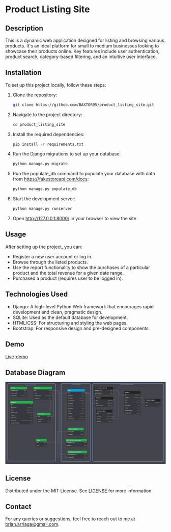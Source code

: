 # Product Listing Site

## Description

This is a dynamic web application designed for listing and browsing various products. It's an ideal platform for small to medium businesses looking to showcase their products online. Key features include user authentication, product search, category-based filtering, and an intuitive user interface.

## Installation

To set up this project locally, follow these steps:

1. Clone the repository:

   ```bash
   git clone https://github.com/BAXTOR95/product_listing_site.git
   ```

2. Navigate to the project directory:

   ```bash
   cd product_listing_site
   ```

3. Install the required dependencies:

   ```bash
   pip install -r requirements.txt
   ```

4. Run the Django migrations to set up your database:

   ```bash
   python manage.py migrate
   ```

5. Run the populate_db command to populate your database with data from <https://fakestoreapi.com/docs>:

   ```bash
   python manage.py populate_db
   ```

6. Start the development server:

   ```bash
   python manage.py runserver
   ```

7. Open <http://127.0.0.1:8000/> in your browser to view the site

## Usage

After setting up the project, you can:

- Register a new user account or log in.
- Browse through the listed products.
- Use the report functionality to show the purchases of a particular product and the total revenue for a given date range.
- Purchased a product (requires user to be logged in).

## Technologies Used

- Django: A high-level Python Web framework that encourages rapid development and clean, pragmatic design.
- SQLite: Used as the default database for development.
- HTML/CSS: For structuring and styling the web pages.
- Bootstrap: For responsive design and pre-designed components.

## Demo

[Live-demo](http://baxtor95.pythonanywhere.com/store/)

## Database Diagram

![Database Diagram](./dbdiagram.png)

## License

Distributed under the MIT License. See [LICENSE](./LICENSE) for more information.

## Contact

For any queries or suggestions, feel free to reach out to me at <brian.arriaga@gmail.com>.
